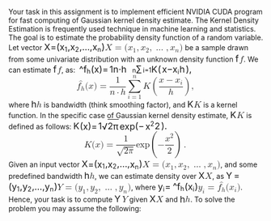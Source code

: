 Your task in this assignment is to implement efficient NVIDIA CUDA program for fast computing of Gaussian kernel density estimate. The Kernel Density Estimation is frequently used technique in machine learning and statistics. The goal is to estimate the probability density function of a random variable. Let vector <span class="MathJax_Preview" style="color: inherit; display: none;"></span><span id="MathJax-Element-1-Frame" class="mjx-chtml MathJax_CHTML" tabindex="0" style="font-size: 127%; position: relative;" data-mathml="<math xmlns=&quot;http://www.w3.org/1998/Math/MathML&quot;><mi>X</mi><mo>=</mo><mo stretchy=&quot;false&quot;>(</mo><msub><mi>x</mi><mn>1</mn></msub><mo>,</mo><msub><mi>x</mi><mn>2</mn></msub><mo>,</mo><mo>&amp;#x2026;</mo><mo>,</mo><msub><mi>x</mi><mi>n</mi></msub><mo stretchy=&quot;false&quot;>)</mo></math>" role="presentation"><span id="MJXc-Node-1" class="mjx-math" aria-hidden="true"><span id="MJXc-Node-2" class="mjx-mrow"><span id="MJXc-Node-3" class="mjx-mi"><span class="mjx-char MJXc-TeX-math-I" style="padding-top: 0.445em; padding-bottom: 0.298em; padding-right: 0.024em;">X</span></span><span id="MJXc-Node-4" class="mjx-mo MJXc-space3"><span class="mjx-char MJXc-TeX-main-R" style="padding-top: 0.101em; padding-bottom: 0.298em;">=</span></span><span id="MJXc-Node-5" class="mjx-mo MJXc-space3"><span class="mjx-char MJXc-TeX-main-R" style="padding-top: 0.445em; padding-bottom: 0.593em;">(</span></span><span id="MJXc-Node-6" class="mjx-msubsup"><span class="mjx-base"><span id="MJXc-Node-7" class="mjx-mi"><span class="mjx-char MJXc-TeX-math-I" style="padding-top: 0.199em; padding-bottom: 0.298em;">x</span></span></span><span class="mjx-sub" style="font-size: 70.7%; vertical-align: -0.212em; padding-right: 0.071em;"><span id="MJXc-Node-8" class="mjx-mn" style=""><span class="mjx-char MJXc-TeX-main-R" style="padding-top: 0.396em; padding-bottom: 0.347em;">1</span></span></span></span><span id="MJXc-Node-9" class="mjx-mo"><span class="mjx-char MJXc-TeX-main-R" style="margin-top: -0.145em; padding-bottom: 0.544em;">,</span></span><span id="MJXc-Node-10" class="mjx-msubsup MJXc-space1"><span class="mjx-base"><span id="MJXc-Node-11" class="mjx-mi"><span class="mjx-char MJXc-TeX-math-I" style="padding-top: 0.199em; padding-bottom: 0.298em;">x</span></span></span><span class="mjx-sub" style="font-size: 70.7%; vertical-align: -0.212em; padding-right: 0.071em;"><span id="MJXc-Node-12" class="mjx-mn" style=""><span class="mjx-char MJXc-TeX-main-R" style="padding-top: 0.396em; padding-bottom: 0.347em;">2</span></span></span></span><span id="MJXc-Node-13" class="mjx-mo"><span class="mjx-char MJXc-TeX-main-R" style="margin-top: -0.145em; padding-bottom: 0.544em;">,</span></span><span id="MJXc-Node-14" class="mjx-mo MJXc-space1"><span class="mjx-char MJXc-TeX-main-R" style="margin-top: -0.145em; padding-bottom: 0.347em;">…</span></span><span id="MJXc-Node-15" class="mjx-mo MJXc-space1"><span class="mjx-char MJXc-TeX-main-R" style="margin-top: -0.145em; padding-bottom: 0.544em;">,</span></span><span id="MJXc-Node-16" class="mjx-msubsup MJXc-space1"><span class="mjx-base"><span id="MJXc-Node-17" class="mjx-mi"><span class="mjx-char MJXc-TeX-math-I" style="padding-top: 0.199em; padding-bottom: 0.298em;">x</span></span></span><span class="mjx-sub" style="font-size: 70.7%; vertical-align: -0.212em; padding-right: 0.071em;"><span id="MJXc-Node-18" class="mjx-mi" style=""><span class="mjx-char MJXc-TeX-math-I" style="padding-top: 0.199em; padding-bottom: 0.298em;">n</span></span></span></span><span id="MJXc-Node-19" class="mjx-mo"><span class="mjx-char MJXc-TeX-main-R" style="padding-top: 0.445em; padding-bottom: 0.593em;">)</span></span></span></span><span class="MJX_Assistive_MathML" role="presentation"><math xmlns="http://www.w3.org/1998/Math/MathML"><mi>X</mi><mo>=</mo><mo stretchy="false">(</mo><msub><mi>x</mi><mn>1</mn></msub><mo>,</mo><msub><mi>x</mi><mn>2</mn></msub><mo>,</mo><mo>…</mo><mo>,</mo><msub><mi>x</mi><mi>n</mi></msub><mo stretchy="false">)</mo></math></span></span><script type="math/tex" id="MathJax-Element-1">X = (x_1,x_2,\ldots,x_n) </script> be a sample drawn from some univariate distribution with an unknown density function <span class="MathJax_Preview" style="color: inherit; display: none;"></span><span id="MathJax-Element-2-Frame" class="mjx-chtml MathJax_CHTML" tabindex="0" style="font-size: 127%; position: relative;" data-mathml="<math xmlns=&quot;http://www.w3.org/1998/Math/MathML&quot;><mi>f</mi></math>" role="presentation"><span id="MJXc-Node-20" class="mjx-math" aria-hidden="true"><span id="MJXc-Node-21" class="mjx-mrow"><span id="MJXc-Node-22" class="mjx-mi"><span class="mjx-char MJXc-TeX-math-I" style="padding-top: 0.495em; padding-bottom: 0.495em; padding-right: 0.06em;">f</span></span></span></span><span class="MJX_Assistive_MathML" role="presentation"><math xmlns="http://www.w3.org/1998/Math/MathML"><mi>f</mi></math></span></span><script type="math/tex" id="MathJax-Element-2">f</script>. We can estimate <span class="MathJax_Preview" style="color: inherit; display: none;"></span><span id="MathJax-Element-3-Frame" class="mjx-chtml MathJax_CHTML" tabindex="0" style="font-size: 127%; position: relative;" data-mathml="<math xmlns=&quot;http://www.w3.org/1998/Math/MathML&quot;><mi>f</mi></math>" role="presentation"><span id="MJXc-Node-23" class="mjx-math" aria-hidden="true"><span id="MJXc-Node-24" class="mjx-mrow"><span id="MJXc-Node-25" class="mjx-mi"><span class="mjx-char MJXc-TeX-math-I" style="padding-top: 0.495em; padding-bottom: 0.495em; padding-right: 0.06em;">f</span></span></span></span><span class="MJX_Assistive_MathML" role="presentation"><math xmlns="http://www.w3.org/1998/Math/MathML"><mi>f</mi></math></span></span><script type="math/tex" id="MathJax-Element-3">f</script>, as: <span class="MathJax_Preview" style="color: inherit; display: none;"></span><span class="mjx-chtml MJXc-display" style="text-align: center;"><span id="MathJax-Element-4-Frame" class="mjx-chtml MathJax_CHTML" tabindex="0" style="font-size: 127%; text-align: center; position: relative;" data-mathml="<math xmlns=&quot;http://www.w3.org/1998/Math/MathML&quot; display=&quot;block&quot;><mrow class=&quot;MJX-TeXAtom-ORD&quot;><mover><msub><mi>f</mi><mi>h</mi></msub><mo stretchy=&quot;false&quot;>&amp;#x005E;</mo></mover></mrow><mo stretchy=&quot;false&quot;>(</mo><mi>x</mi><mo stretchy=&quot;false&quot;>)</mo><mo>=</mo><mfrac><mn>1</mn><mrow><mi>n</mi><mo>&amp;#x22C5;</mo><mi>h</mi></mrow></mfrac><munderover><mo>&amp;#x2211;</mo><mrow class=&quot;MJX-TeXAtom-ORD&quot;><mi>i</mi><mo>=</mo><mn>1</mn></mrow><mi>n</mi></munderover><mi>K</mi><mrow><mo>(</mo><mfrac><mrow><mi>x</mi><mo>&amp;#x2212;</mo><msub><mi>x</mi><mi>i</mi></msub></mrow><mi>h</mi></mfrac><mo>)</mo></mrow><mo>,</mo></math>" role="presentation"><span id="MJXc-Node-26" class="mjx-math" aria-hidden="true"><span id="MJXc-Node-27" class="mjx-mrow"><span id="MJXc-Node-28" class="mjx-texatom"><span id="MJXc-Node-29" class="mjx-mrow"><span id="MJXc-Node-30" class="mjx-munderover"><span class="mjx-stack"><span class="mjx-over" style="height: 0.213em; padding-bottom: 0.06em; padding-left: 0.216em;"><span id="MJXc-Node-34" class="mjx-mo" style="vertical-align: top;"><span class="mjx-char MJXc-TeX-main-R" style="padding-top: 0.396em; padding-bottom: 0.298em;">^</span></span></span><span class="mjx-op"><span id="MJXc-Node-31" class="mjx-msubsup"><span class="mjx-base" style="margin-right: -0.06em;"><span id="MJXc-Node-32" class="mjx-mi"><span class="mjx-char MJXc-TeX-math-I" style="padding-top: 0.495em; padding-bottom: 0.495em; padding-right: 0.06em;">f</span></span></span><span class="mjx-sub" style="font-size: 70.7%; vertical-align: -0.219em; padding-right: 0.071em;"><span id="MJXc-Node-33" class="mjx-mi" style=""><span class="mjx-char MJXc-TeX-math-I" style="padding-top: 0.495em; padding-bottom: 0.298em;">h</span></span></span></span></span></span></span></span></span><span id="MJXc-Node-35" class="mjx-mo"><span class="mjx-char MJXc-TeX-main-R" style="padding-top: 0.445em; padding-bottom: 0.593em;">(</span></span><span id="MJXc-Node-36" class="mjx-mi"><span class="mjx-char MJXc-TeX-math-I" style="padding-top: 0.199em; padding-bottom: 0.298em;">x</span></span><span id="MJXc-Node-37" class="mjx-mo"><span class="mjx-char MJXc-TeX-main-R" style="padding-top: 0.445em; padding-bottom: 0.593em;">)</span></span><span id="MJXc-Node-38" class="mjx-mo MJXc-space3"><span class="mjx-char MJXc-TeX-main-R" style="padding-top: 0.101em; padding-bottom: 0.298em;">=</span></span><span id="MJXc-Node-39" class="mjx-mfrac MJXc-space3"><span class="mjx-box MJXc-stacked" style="width: 2.098em; padding: 0px 0.12em;"><span class="mjx-numerator" style="width: 2.098em; top: -1.368em;"><span id="MJXc-Node-40" class="mjx-mn"><span class="mjx-char MJXc-TeX-main-R" style="padding-top: 0.396em; padding-bottom: 0.347em;">1</span></span></span><span class="mjx-denominator" style="width: 2.098em; bottom: -0.722em;"><span id="MJXc-Node-41" class="mjx-mrow"><span id="MJXc-Node-42" class="mjx-mi"><span class="mjx-char MJXc-TeX-math-I" style="padding-top: 0.199em; padding-bottom: 0.298em;">n</span></span><span id="MJXc-Node-43" class="mjx-mo MJXc-space2"><span class="mjx-char MJXc-TeX-main-R" style="padding-top: 0.002em; padding-bottom: 0.298em;">⋅</span></span><span id="MJXc-Node-44" class="mjx-mi MJXc-space2"><span class="mjx-char MJXc-TeX-math-I" style="padding-top: 0.495em; padding-bottom: 0.298em;">h</span></span></span></span><span style="border-bottom: 1.3px solid; top: -0.281em; width: 2.098em;" class="mjx-line"></span></span><span style="height: 2.089em; vertical-align: -0.722em;" class="mjx-vsize"></span></span><span id="MJXc-Node-45" class="mjx-munderover MJXc-space1"><span class="mjx-itable"><span class="mjx-row"><span class="mjx-cell"><span class="mjx-stack"><span class="mjx-over" style="font-size: 70.7%; padding-bottom: 0.247em; padding-top: 0.141em; padding-left: 0.721em;"><span id="MJXc-Node-52" class="mjx-mi" style=""><span class="mjx-char MJXc-TeX-math-I" style="padding-top: 0.199em; padding-bottom: 0.298em;">n</span></span></span><span class="mjx-op"><span id="MJXc-Node-46" class="mjx-mo"><span class="mjx-char MJXc-TeX-size2-R" style="padding-top: 0.741em; padding-bottom: 0.741em;">∑</span></span></span></span></span></span><span class="mjx-row"><span class="mjx-under" style="font-size: 70.7%; padding-top: 0.236em; padding-bottom: 0.141em; padding-left: 0.21em;"><span id="MJXc-Node-47" class="mjx-texatom" style=""><span id="MJXc-Node-48" class="mjx-mrow"><span id="MJXc-Node-49" class="mjx-mi"><span class="mjx-char MJXc-TeX-math-I" style="padding-top: 0.445em; padding-bottom: 0.298em;">i</span></span><span id="MJXc-Node-50" class="mjx-mo"><span class="mjx-char MJXc-TeX-main-R" style="padding-top: 0.101em; padding-bottom: 0.298em;">=</span></span><span id="MJXc-Node-51" class="mjx-mn"><span class="mjx-char MJXc-TeX-main-R" style="padding-top: 0.396em; padding-bottom: 0.347em;">1</span></span></span></span></span></span></span></span><span id="MJXc-Node-53" class="mjx-mi MJXc-space1"><span class="mjx-char MJXc-TeX-math-I" style="padding-top: 0.445em; padding-bottom: 0.298em; padding-right: 0.04em;">K</span></span><span id="MJXc-Node-54" class="mjx-mrow MJXc-space1"><span id="MJXc-Node-55" class="mjx-mo"><span class="mjx-char MJXc-TeX-size3-R" style="padding-top: 1.233em; padding-bottom: 1.233em;">(</span></span><span id="MJXc-Node-56" class="mjx-mfrac"><span class="mjx-box MJXc-stacked" style="width: 2.846em; padding: 0px 0.12em;"><span class="mjx-numerator" style="width: 2.846em; top: -1.285em;"><span id="MJXc-Node-57" class="mjx-mrow"><span id="MJXc-Node-58" class="mjx-mi"><span class="mjx-char MJXc-TeX-math-I" style="padding-top: 0.199em; padding-bottom: 0.298em;">x</span></span><span id="MJXc-Node-59" class="mjx-mo MJXc-space2"><span class="mjx-char MJXc-TeX-main-R" style="padding-top: 0.298em; padding-bottom: 0.445em;">−</span></span><span id="MJXc-Node-60" class="mjx-msubsup MJXc-space2"><span class="mjx-base"><span id="MJXc-Node-61" class="mjx-mi"><span class="mjx-char MJXc-TeX-math-I" style="padding-top: 0.199em; padding-bottom: 0.298em;">x</span></span></span><span class="mjx-sub" style="font-size: 70.7%; vertical-align: -0.212em; padding-right: 0.071em;"><span id="MJXc-Node-62" class="mjx-mi" style=""><span class="mjx-char MJXc-TeX-math-I" style="padding-top: 0.445em; padding-bottom: 0.298em;">i</span></span></span></span></span></span><span class="mjx-denominator" style="width: 2.846em; bottom: -0.722em;"><span id="MJXc-Node-63" class="mjx-mi"><span class="mjx-char MJXc-TeX-math-I" style="padding-top: 0.495em; padding-bottom: 0.298em;">h</span></span></span><span style="border-bottom: 1.3px solid; top: -0.281em; width: 2.846em;" class="mjx-line"></span></span><span style="height: 2.006em; vertical-align: -0.722em;" class="mjx-vsize"></span></span><span id="MJXc-Node-64" class="mjx-mo"><span class="mjx-char MJXc-TeX-size3-R" style="padding-top: 1.233em; padding-bottom: 1.233em;">)</span></span></span><span id="MJXc-Node-65" class="mjx-mo MJXc-space1"><span class="mjx-char MJXc-TeX-main-R" style="margin-top: -0.145em; padding-bottom: 0.544em;">,</span></span></span></span><span class="MJX_Assistive_MathML MJX_Assistive_MathML_Block" role="presentation"><math xmlns="http://www.w3.org/1998/Math/MathML" display="block"><mrow class="MJX-TeXAtom-ORD"><mover><msub><mi>f</mi><mi>h</mi></msub><mo stretchy="false">^</mo></mover></mrow><mo stretchy="false">(</mo><mi>x</mi><mo stretchy="false">)</mo><mo>=</mo><mfrac><mn>1</mn><mrow><mi>n</mi><mo>⋅</mo><mi>h</mi></mrow></mfrac><munderover><mo>∑</mo><mrow class="MJX-TeXAtom-ORD"><mi>i</mi><mo>=</mo><mn>1</mn></mrow><mi>n</mi></munderover><mi>K</mi><mrow><mo>(</mo><mfrac><mrow><mi>x</mi><mo>−</mo><msub><mi>x</mi><mi>i</mi></msub></mrow><mi>h</mi></mfrac><mo>)</mo></mrow><mo>,</mo></math></span></span></span><script type="math/tex; mode=display" id="MathJax-Element-4"> \hat{f_h}(x) = \frac{1}{n\cdot h}\sum_{i=1}^n K\left(\frac{x - x_i}{h}\right), </script> where <span class="MathJax_Preview" style="color: inherit; display: none;"></span><span id="MathJax-Element-5-Frame" class="mjx-chtml MathJax_CHTML" tabindex="0" style="font-size: 127%; position: relative;" data-mathml="<math xmlns=&quot;http://www.w3.org/1998/Math/MathML&quot;><mi>h</mi></math>" role="presentation"><span id="MJXc-Node-66" class="mjx-math" aria-hidden="true"><span id="MJXc-Node-67" class="mjx-mrow"><span id="MJXc-Node-68" class="mjx-mi"><span class="mjx-char MJXc-TeX-math-I" style="padding-top: 0.495em; padding-bottom: 0.298em;">h</span></span></span></span><span class="MJX_Assistive_MathML" role="presentation"><math xmlns="http://www.w3.org/1998/Math/MathML"><mi>h</mi></math></span></span><script type="math/tex" id="MathJax-Element-5">h</script> is bandwidth (think smoothing factor), and <span class="MathJax_Preview" style="color: inherit; display: none;"></span><span id="MathJax-Element-6-Frame" class="mjx-chtml MathJax_CHTML" tabindex="0" style="font-size: 127%; position: relative;" data-mathml="<math xmlns=&quot;http://www.w3.org/1998/Math/MathML&quot;><mi>K</mi></math>" role="presentation"><span id="MJXc-Node-69" class="mjx-math" aria-hidden="true"><span id="MJXc-Node-70" class="mjx-mrow"><span id="MJXc-Node-71" class="mjx-mi"><span class="mjx-char MJXc-TeX-math-I" style="padding-top: 0.445em; padding-bottom: 0.298em; padding-right: 0.04em;">K</span></span></span></span><span class="MJX_Assistive_MathML" role="presentation"><math xmlns="http://www.w3.org/1998/Math/MathML"><mi>K</mi></math></span></span><script type="math/tex" id="MathJax-Element-6">K</script> is a kernel function. In the specific case of Gaussian kernel density estimate, <span class="MathJax_Preview" style="color: inherit; display: none;"></span><span id="MathJax-Element-7-Frame" class="mjx-chtml MathJax_CHTML" tabindex="0" style="font-size: 127%; position: relative;" data-mathml="<math xmlns=&quot;http://www.w3.org/1998/Math/MathML&quot;><mi>K</mi></math>" role="presentation"><span id="MJXc-Node-72" class="mjx-math" aria-hidden="true"><span id="MJXc-Node-73" class="mjx-mrow"><span id="MJXc-Node-74" class="mjx-mi"><span class="mjx-char MJXc-TeX-math-I" style="padding-top: 0.445em; padding-bottom: 0.298em; padding-right: 0.04em;">K</span></span></span></span><span class="MJX_Assistive_MathML" role="presentation"><math xmlns="http://www.w3.org/1998/Math/MathML"><mi>K</mi></math></span></span><script type="math/tex" id="MathJax-Element-7">K</script> is defined as follows: <span class="MathJax_Preview" style="color: inherit; display: none;"></span><span class="mjx-chtml MJXc-display" style="text-align: center;"><span id="MathJax-Element-8-Frame" class="mjx-chtml MathJax_CHTML" tabindex="0" style="font-size: 127%; text-align: center; position: relative;" data-mathml="<math xmlns=&quot;http://www.w3.org/1998/Math/MathML&quot; display=&quot;block&quot;><mi>K</mi><mo stretchy=&quot;false&quot;>(</mo><mi>x</mi><mo stretchy=&quot;false&quot;>)</mo><mo>=</mo><mfrac><mn>1</mn><msqrt><mn>2</mn><mi>&amp;#x03C0;</mi></msqrt></mfrac><mi>exp</mi><mo>&amp;#x2061;</mo><mrow><mo>(</mo><mrow><mo>&amp;#x2212;</mo><mfrac><msup><mi>x</mi><mn>2</mn></msup><mn>2</mn></mfrac></mrow><mo>)</mo></mrow><mo>.</mo></math>" role="presentation"><span id="MJXc-Node-75" class="mjx-math" aria-hidden="true"><span id="MJXc-Node-76" class="mjx-mrow"><span id="MJXc-Node-77" class="mjx-mi"><span class="mjx-char MJXc-TeX-math-I" style="padding-top: 0.445em; padding-bottom: 0.298em; padding-right: 0.04em;">K</span></span><span id="MJXc-Node-78" class="mjx-mo"><span class="mjx-char MJXc-TeX-main-R" style="padding-top: 0.445em; padding-bottom: 0.593em;">(</span></span><span id="MJXc-Node-79" class="mjx-mi"><span class="mjx-char MJXc-TeX-math-I" style="padding-top: 0.199em; padding-bottom: 0.298em;">x</span></span><span id="MJXc-Node-80" class="mjx-mo"><span class="mjx-char MJXc-TeX-main-R" style="padding-top: 0.445em; padding-bottom: 0.593em;">)</span></span><span id="MJXc-Node-81" class="mjx-mo MJXc-space3"><span class="mjx-char MJXc-TeX-main-R" style="padding-top: 0.101em; padding-bottom: 0.298em;">=</span></span><span id="MJXc-Node-82" class="mjx-mfrac MJXc-space3"><span class="mjx-box MJXc-stacked" style="width: 2.106em; padding: 0px 0.12em;"><span class="mjx-numerator" style="width: 2.106em; top: -1.368em;"><span id="MJXc-Node-83" class="mjx-mn"><span class="mjx-char MJXc-TeX-main-R" style="padding-top: 0.396em; padding-bottom: 0.347em;">1</span></span></span><span class="mjx-denominator" style="width: 2.106em; bottom: -1.074em;"><span id="MJXc-Node-84" class="mjx-msqrt"><span class="mjx-box" style="padding-top: 0.045em;"><span class="mjx-surd"><span class="mjx-char MJXc-TeX-main-R" style="padding-top: 0.495em; padding-bottom: 0.544em;">√</span></span><span class="mjx-box" style="padding-top: 0.124em; border-top: 1.5px solid;"><span id="MJXc-Node-85" class="mjx-mrow"><span id="MJXc-Node-86" class="mjx-mn"><span class="mjx-char MJXc-TeX-main-R" style="padding-top: 0.396em; padding-bottom: 0.347em;">2</span></span><span id="MJXc-Node-87" class="mjx-mi"><span class="mjx-char MJXc-TeX-math-I" style="padding-top: 0.199em; padding-bottom: 0.298em; padding-right: 0.003em;">π</span></span></span></span></span></span></span><span style="border-bottom: 1.3px solid; top: -0.281em; width: 2.106em;" class="mjx-line"></span></span><span style="height: 2.441em; vertical-align: -1.074em;" class="mjx-vsize"></span></span><span id="MJXc-Node-88" class="mjx-mi"><span class="mjx-char MJXc-TeX-main-R" style="padding-top: 0.15em; padding-bottom: 0.544em;">exp</span></span><span id="MJXc-Node-89" class="mjx-mo"><span class="mjx-char"></span></span><span id="MJXc-Node-90" class="mjx-mrow"><span id="MJXc-Node-91" class="mjx-mo"><span class="mjx-char MJXc-TeX-size3-R" style="padding-top: 1.233em; padding-bottom: 1.233em;">(</span></span><span id="MJXc-Node-92" class="mjx-mrow"><span id="MJXc-Node-93" class="mjx-mo"><span class="mjx-char MJXc-TeX-main-R" style="padding-top: 0.298em; padding-bottom: 0.445em;">−</span></span><span id="MJXc-Node-94" class="mjx-mfrac"><span class="mjx-box MJXc-stacked" style="width: 1.161em; padding: 0px 0.12em;"><span class="mjx-numerator" style="width: 1.161em; top: -1.528em;"><span id="MJXc-Node-95" class="mjx-msubsup"><span class="mjx-base"><span id="MJXc-Node-96" class="mjx-mi"><span class="mjx-char MJXc-TeX-math-I" style="padding-top: 0.199em; padding-bottom: 0.298em;">x</span></span></span><span class="mjx-sup" style="font-size: 70.7%; vertical-align: 0.513em; padding-left: 0px; padding-right: 0.071em;"><span id="MJXc-Node-97" class="mjx-mn" style=""><span class="mjx-char MJXc-TeX-main-R" style="padding-top: 0.396em; padding-bottom: 0.347em;">2</span></span></span></span></span><span class="mjx-denominator" style="width: 1.161em; bottom: -0.711em;"><span id="MJXc-Node-98" class="mjx-mn"><span class="mjx-char MJXc-TeX-main-R" style="padding-top: 0.396em; padding-bottom: 0.347em;">2</span></span></span><span style="border-bottom: 1.3px solid; top: -0.281em; width: 1.161em;" class="mjx-line"></span></span><span style="height: 2.239em; vertical-align: -0.711em;" class="mjx-vsize"></span></span></span><span id="MJXc-Node-99" class="mjx-mo"><span class="mjx-char MJXc-TeX-size3-R" style="padding-top: 1.233em; padding-bottom: 1.233em;">)</span></span></span><span id="MJXc-Node-100" class="mjx-mo"><span class="mjx-char MJXc-TeX-main-R" style="margin-top: -0.145em; padding-bottom: 0.347em;">.</span></span></span></span><span class="MJX_Assistive_MathML MJX_Assistive_MathML_Block" role="presentation"><math xmlns="http://www.w3.org/1998/Math/MathML" display="block"><mi>K</mi><mo stretchy="false">(</mo><mi>x</mi><mo stretchy="false">)</mo><mo>=</mo><mfrac><mn>1</mn><msqrt><mn>2</mn><mi>π</mi></msqrt></mfrac><mi>exp</mi><mo>⁡</mo><mrow><mo>(</mo><mrow><mo>−</mo><mfrac><msup><mi>x</mi><mn>2</mn></msup><mn>2</mn></mfrac></mrow><mo>)</mo></mrow><mo>.</mo></math></span></span></span><script type="math/tex; mode=display" id="MathJax-Element-8"> K(x) = \frac{1}{\sqrt{2\pi}}\exp\left(-\frac{x^2}{2}\right). </script> Given an input vector <span class="MathJax_Preview" style="color: inherit; display: none;"></span><span id="MathJax-Element-9-Frame" class="mjx-chtml MathJax_CHTML" tabindex="0" style="font-size: 127%; position: relative;" data-mathml="<math xmlns=&quot;http://www.w3.org/1998/Math/MathML&quot;><mi>X</mi><mo>=</mo><mo stretchy=&quot;false&quot;>(</mo><msub><mi>x</mi><mn>1</mn></msub><mo>,</mo><msub><mi>x</mi><mn>2</mn></msub><mo>,</mo><mo>&amp;#x2026;</mo><mo>,</mo><msub><mi>x</mi><mi>n</mi></msub><mo stretchy=&quot;false&quot;>)</mo></math>" role="presentation"><span id="MJXc-Node-101" class="mjx-math" aria-hidden="true"><span id="MJXc-Node-102" class="mjx-mrow"><span id="MJXc-Node-103" class="mjx-mi"><span class="mjx-char MJXc-TeX-math-I" style="padding-top: 0.445em; padding-bottom: 0.298em; padding-right: 0.024em;">X</span></span><span id="MJXc-Node-104" class="mjx-mo MJXc-space3"><span class="mjx-char MJXc-TeX-main-R" style="padding-top: 0.101em; padding-bottom: 0.298em;">=</span></span><span id="MJXc-Node-105" class="mjx-mo MJXc-space3"><span class="mjx-char MJXc-TeX-main-R" style="padding-top: 0.445em; padding-bottom: 0.593em;">(</span></span><span id="MJXc-Node-106" class="mjx-msubsup"><span class="mjx-base"><span id="MJXc-Node-107" class="mjx-mi"><span class="mjx-char MJXc-TeX-math-I" style="padding-top: 0.199em; padding-bottom: 0.298em;">x</span></span></span><span class="mjx-sub" style="font-size: 70.7%; vertical-align: -0.212em; padding-right: 0.071em;"><span id="MJXc-Node-108" class="mjx-mn" style=""><span class="mjx-char MJXc-TeX-main-R" style="padding-top: 0.396em; padding-bottom: 0.347em;">1</span></span></span></span><span id="MJXc-Node-109" class="mjx-mo"><span class="mjx-char MJXc-TeX-main-R" style="margin-top: -0.145em; padding-bottom: 0.544em;">,</span></span><span id="MJXc-Node-110" class="mjx-msubsup MJXc-space1"><span class="mjx-base"><span id="MJXc-Node-111" class="mjx-mi"><span class="mjx-char MJXc-TeX-math-I" style="padding-top: 0.199em; padding-bottom: 0.298em;">x</span></span></span><span class="mjx-sub" style="font-size: 70.7%; vertical-align: -0.212em; padding-right: 0.071em;"><span id="MJXc-Node-112" class="mjx-mn" style=""><span class="mjx-char MJXc-TeX-main-R" style="padding-top: 0.396em; padding-bottom: 0.347em;">2</span></span></span></span><span id="MJXc-Node-113" class="mjx-mo"><span class="mjx-char MJXc-TeX-main-R" style="margin-top: -0.145em; padding-bottom: 0.544em;">,</span></span><span id="MJXc-Node-114" class="mjx-mo MJXc-space1"><span class="mjx-char MJXc-TeX-main-R" style="margin-top: -0.145em; padding-bottom: 0.347em;">…</span></span><span id="MJXc-Node-115" class="mjx-mo MJXc-space1"><span class="mjx-char MJXc-TeX-main-R" style="margin-top: -0.145em; padding-bottom: 0.544em;">,</span></span><span id="MJXc-Node-116" class="mjx-msubsup MJXc-space1"><span class="mjx-base"><span id="MJXc-Node-117" class="mjx-mi"><span class="mjx-char MJXc-TeX-math-I" style="padding-top: 0.199em; padding-bottom: 0.298em;">x</span></span></span><span class="mjx-sub" style="font-size: 70.7%; vertical-align: -0.212em; padding-right: 0.071em;"><span id="MJXc-Node-118" class="mjx-mi" style=""><span class="mjx-char MJXc-TeX-math-I" style="padding-top: 0.199em; padding-bottom: 0.298em;">n</span></span></span></span><span id="MJXc-Node-119" class="mjx-mo"><span class="mjx-char MJXc-TeX-main-R" style="padding-top: 0.445em; padding-bottom: 0.593em;">)</span></span></span></span><span class="MJX_Assistive_MathML" role="presentation"><math xmlns="http://www.w3.org/1998/Math/MathML"><mi>X</mi><mo>=</mo><mo stretchy="false">(</mo><msub><mi>x</mi><mn>1</mn></msub><mo>,</mo><msub><mi>x</mi><mn>2</mn></msub><mo>,</mo><mo>…</mo><mo>,</mo><msub><mi>x</mi><mi>n</mi></msub><mo stretchy="false">)</mo></math></span></span><script type="math/tex" id="MathJax-Element-9">X = (x_1,x_2,\ldots,x_n)</script>, and some predefined bandwidth <span class="MathJax_Preview" style="color: inherit; display: none;"></span><span id="MathJax-Element-10-Frame" class="mjx-chtml MathJax_CHTML" tabindex="0" style="font-size: 127%; position: relative;" data-mathml="<math xmlns=&quot;http://www.w3.org/1998/Math/MathML&quot;><mi>h</mi></math>" role="presentation"><span id="MJXc-Node-120" class="mjx-math" aria-hidden="true"><span id="MJXc-Node-121" class="mjx-mrow"><span id="MJXc-Node-122" class="mjx-mi"><span class="mjx-char MJXc-TeX-math-I" style="padding-top: 0.495em; padding-bottom: 0.298em;">h</span></span></span></span><span class="MJX_Assistive_MathML" role="presentation"><math xmlns="http://www.w3.org/1998/Math/MathML"><mi>h</mi></math></span></span><script type="math/tex" id="MathJax-Element-10">h</script>, we can estimate density over <span class="MathJax_Preview" style="color: inherit; display: none;"></span><span id="MathJax-Element-11-Frame" class="mjx-chtml MathJax_CHTML" tabindex="0" style="font-size: 127%; position: relative;" data-mathml="<math xmlns=&quot;http://www.w3.org/1998/Math/MathML&quot;><mi>X</mi></math>" role="presentation"><span id="MJXc-Node-123" class="mjx-math" aria-hidden="true"><span id="MJXc-Node-124" class="mjx-mrow"><span id="MJXc-Node-125" class="mjx-mi"><span class="mjx-char MJXc-TeX-math-I" style="padding-top: 0.445em; padding-bottom: 0.298em; padding-right: 0.024em;">X</span></span></span></span><span class="MJX_Assistive_MathML" role="presentation"><math xmlns="http://www.w3.org/1998/Math/MathML"><mi>X</mi></math></span></span><script type="math/tex" id="MathJax-Element-11">X</script>, as <span class="MathJax_Preview" style="color: inherit; display: none;"></span><span id="MathJax-Element-12-Frame" class="mjx-chtml MathJax_CHTML" tabindex="0" style="font-size: 127%; position: relative;" data-mathml="<math xmlns=&quot;http://www.w3.org/1998/Math/MathML&quot;><mi>Y</mi><mo>=</mo><mo stretchy=&quot;false&quot;>(</mo><msub><mi>y</mi><mn>1</mn></msub><mo>,</mo><msub><mi>y</mi><mn>2</mn></msub><mo>,</mo><mo>&amp;#x2026;</mo><mo>,</mo><msub><mi>y</mi><mi>n</mi></msub><mo stretchy=&quot;false&quot;>)</mo></math>" role="presentation"><span id="MJXc-Node-126" class="mjx-math" aria-hidden="true"><span id="MJXc-Node-127" class="mjx-mrow"><span id="MJXc-Node-128" class="mjx-mi"><span class="mjx-char MJXc-TeX-math-I" style="padding-top: 0.445em; padding-bottom: 0.298em; padding-right: 0.182em;">Y</span></span><span id="MJXc-Node-129" class="mjx-mo MJXc-space3"><span class="mjx-char MJXc-TeX-main-R" style="padding-top: 0.101em; padding-bottom: 0.298em;">=</span></span><span id="MJXc-Node-130" class="mjx-mo MJXc-space3"><span class="mjx-char MJXc-TeX-main-R" style="padding-top: 0.445em; padding-bottom: 0.593em;">(</span></span><span id="MJXc-Node-131" class="mjx-msubsup"><span class="mjx-base" style="margin-right: -0.006em;"><span id="MJXc-Node-132" class="mjx-mi"><span class="mjx-char MJXc-TeX-math-I" style="padding-top: 0.199em; padding-bottom: 0.495em; padding-right: 0.006em;">y</span></span></span><span class="mjx-sub" style="font-size: 70.7%; vertical-align: -0.212em; padding-right: 0.071em;"><span id="MJXc-Node-133" class="mjx-mn" style=""><span class="mjx-char MJXc-TeX-main-R" style="padding-top: 0.396em; padding-bottom: 0.347em;">1</span></span></span></span><span id="MJXc-Node-134" class="mjx-mo"><span class="mjx-char MJXc-TeX-main-R" style="margin-top: -0.145em; padding-bottom: 0.544em;">,</span></span><span id="MJXc-Node-135" class="mjx-msubsup MJXc-space1"><span class="mjx-base" style="margin-right: -0.006em;"><span id="MJXc-Node-136" class="mjx-mi"><span class="mjx-char MJXc-TeX-math-I" style="padding-top: 0.199em; padding-bottom: 0.495em; padding-right: 0.006em;">y</span></span></span><span class="mjx-sub" style="font-size: 70.7%; vertical-align: -0.212em; padding-right: 0.071em;"><span id="MJXc-Node-137" class="mjx-mn" style=""><span class="mjx-char MJXc-TeX-main-R" style="padding-top: 0.396em; padding-bottom: 0.347em;">2</span></span></span></span><span id="MJXc-Node-138" class="mjx-mo"><span class="mjx-char MJXc-TeX-main-R" style="margin-top: -0.145em; padding-bottom: 0.544em;">,</span></span><span id="MJXc-Node-139" class="mjx-mo MJXc-space1"><span class="mjx-char MJXc-TeX-main-R" style="margin-top: -0.145em; padding-bottom: 0.347em;">…</span></span><span id="MJXc-Node-140" class="mjx-mo MJXc-space1"><span class="mjx-char MJXc-TeX-main-R" style="margin-top: -0.145em; padding-bottom: 0.544em;">,</span></span><span id="MJXc-Node-141" class="mjx-msubsup MJXc-space1"><span class="mjx-base" style="margin-right: -0.006em;"><span id="MJXc-Node-142" class="mjx-mi"><span class="mjx-char MJXc-TeX-math-I" style="padding-top: 0.199em; padding-bottom: 0.495em; padding-right: 0.006em;">y</span></span></span><span class="mjx-sub" style="font-size: 70.7%; vertical-align: -0.212em; padding-right: 0.071em;"><span id="MJXc-Node-143" class="mjx-mi" style=""><span class="mjx-char MJXc-TeX-math-I" style="padding-top: 0.199em; padding-bottom: 0.298em;">n</span></span></span></span><span id="MJXc-Node-144" class="mjx-mo"><span class="mjx-char MJXc-TeX-main-R" style="padding-top: 0.445em; padding-bottom: 0.593em;">)</span></span></span></span><span class="MJX_Assistive_MathML" role="presentation"><math xmlns="http://www.w3.org/1998/Math/MathML"><mi>Y</mi><mo>=</mo><mo stretchy="false">(</mo><msub><mi>y</mi><mn>1</mn></msub><mo>,</mo><msub><mi>y</mi><mn>2</mn></msub><mo>,</mo><mo>…</mo><mo>,</mo><msub><mi>y</mi><mi>n</mi></msub><mo stretchy="false">)</mo></math></span></span><script type="math/tex" id="MathJax-Element-12">Y = (y_1,y_2,\ldots,y_n) </script>, where <span class="MathJax_Preview" style="color: inherit; display: none;"></span><span id="MathJax-Element-13-Frame" class="mjx-chtml MathJax_CHTML" tabindex="0" style="font-size: 127%; position: relative;" data-mathml="<math xmlns=&quot;http://www.w3.org/1998/Math/MathML&quot;><msub><mi>y</mi><mi>i</mi></msub><mo>=</mo><mrow class=&quot;MJX-TeXAtom-ORD&quot;><mover><msub><mi>f</mi><mi>h</mi></msub><mo stretchy=&quot;false&quot;>&amp;#x005E;</mo></mover></mrow><mo stretchy=&quot;false&quot;>(</mo><msub><mi>x</mi><mi>i</mi></msub><mo stretchy=&quot;false&quot;>)</mo></math>" role="presentation"><span id="MJXc-Node-145" class="mjx-math" aria-hidden="true"><span id="MJXc-Node-146" class="mjx-mrow"><span id="MJXc-Node-147" class="mjx-msubsup"><span class="mjx-base" style="margin-right: -0.006em;"><span id="MJXc-Node-148" class="mjx-mi"><span class="mjx-char MJXc-TeX-math-I" style="padding-top: 0.199em; padding-bottom: 0.495em; padding-right: 0.006em;">y</span></span></span><span class="mjx-sub" style="font-size: 70.7%; vertical-align: -0.212em; padding-right: 0.071em;"><span id="MJXc-Node-149" class="mjx-mi" style=""><span class="mjx-char MJXc-TeX-math-I" style="padding-top: 0.445em; padding-bottom: 0.298em;">i</span></span></span></span><span id="MJXc-Node-150" class="mjx-mo MJXc-space3"><span class="mjx-char MJXc-TeX-main-R" style="padding-top: 0.101em; padding-bottom: 0.298em;">=</span></span><span id="MJXc-Node-151" class="mjx-texatom MJXc-space3"><span id="MJXc-Node-152" class="mjx-mrow"><span id="MJXc-Node-153" class="mjx-munderover"><span class="mjx-stack"><span class="mjx-over" style="height: 0.213em; padding-bottom: 0.06em; padding-left: 0.216em;"><span id="MJXc-Node-157" class="mjx-mo" style="vertical-align: top;"><span class="mjx-char MJXc-TeX-main-R" style="padding-top: 0.396em; padding-bottom: 0.298em;">^</span></span></span><span class="mjx-op"><span id="MJXc-Node-154" class="mjx-msubsup"><span class="mjx-base" style="margin-right: -0.06em;"><span id="MJXc-Node-155" class="mjx-mi"><span class="mjx-char MJXc-TeX-math-I" style="padding-top: 0.495em; padding-bottom: 0.495em; padding-right: 0.06em;">f</span></span></span><span class="mjx-sub" style="font-size: 70.7%; vertical-align: -0.219em; padding-right: 0.071em;"><span id="MJXc-Node-156" class="mjx-mi" style=""><span class="mjx-char MJXc-TeX-math-I" style="padding-top: 0.495em; padding-bottom: 0.298em;">h</span></span></span></span></span></span></span></span></span><span id="MJXc-Node-158" class="mjx-mo"><span class="mjx-char MJXc-TeX-main-R" style="padding-top: 0.445em; padding-bottom: 0.593em;">(</span></span><span id="MJXc-Node-159" class="mjx-msubsup"><span class="mjx-base"><span id="MJXc-Node-160" class="mjx-mi"><span class="mjx-char MJXc-TeX-math-I" style="padding-top: 0.199em; padding-bottom: 0.298em;">x</span></span></span><span class="mjx-sub" style="font-size: 70.7%; vertical-align: -0.212em; padding-right: 0.071em;"><span id="MJXc-Node-161" class="mjx-mi" style=""><span class="mjx-char MJXc-TeX-math-I" style="padding-top: 0.445em; padding-bottom: 0.298em;">i</span></span></span></span><span id="MJXc-Node-162" class="mjx-mo"><span class="mjx-char MJXc-TeX-main-R" style="padding-top: 0.445em; padding-bottom: 0.593em;">)</span></span></span></span><span class="MJX_Assistive_MathML" role="presentation"><math xmlns="http://www.w3.org/1998/Math/MathML"><msub><mi>y</mi><mi>i</mi></msub><mo>=</mo><mrow class="MJX-TeXAtom-ORD"><mover><msub><mi>f</mi><mi>h</mi></msub><mo stretchy="false">^</mo></mover></mrow><mo stretchy="false">(</mo><msub><mi>x</mi><mi>i</mi></msub><mo stretchy="false">)</mo></math></span></span><script type="math/tex" id="MathJax-Element-13">y_i = \hat{f_h}(x_i) </script>. Hence, your task is to compute <span class="MathJax_Preview" style="color: inherit; display: none;"></span><span id="MathJax-Element-14-Frame" class="mjx-chtml MathJax_CHTML" tabindex="0" style="font-size: 127%; position: relative;" data-mathml="<math xmlns=&quot;http://www.w3.org/1998/Math/MathML&quot;><mi>Y</mi></math>" role="presentation"><span id="MJXc-Node-163" class="mjx-math" aria-hidden="true"><span id="MJXc-Node-164" class="mjx-mrow"><span id="MJXc-Node-165" class="mjx-mi"><span class="mjx-char MJXc-TeX-math-I" style="padding-top: 0.445em; padding-bottom: 0.298em; padding-right: 0.182em;">Y</span></span></span></span><span class="MJX_Assistive_MathML" role="presentation"><math xmlns="http://www.w3.org/1998/Math/MathML"><mi>Y</mi></math></span></span><script type="math/tex" id="MathJax-Element-14">Y</script> given <span class="MathJax_Preview" style="color: inherit; display: none;"></span><span id="MathJax-Element-15-Frame" class="mjx-chtml MathJax_CHTML" tabindex="0" style="font-size: 127%; position: relative;" data-mathml="<math xmlns=&quot;http://www.w3.org/1998/Math/MathML&quot;><mi>X</mi></math>" role="presentation"><span id="MJXc-Node-166" class="mjx-math" aria-hidden="true"><span id="MJXc-Node-167" class="mjx-mrow"><span id="MJXc-Node-168" class="mjx-mi"><span class="mjx-char MJXc-TeX-math-I" style="padding-top: 0.445em; padding-bottom: 0.298em; padding-right: 0.024em;">X</span></span></span></span><span class="MJX_Assistive_MathML" role="presentation"><math xmlns="http://www.w3.org/1998/Math/MathML"><mi>X</mi></math></span></span><script type="math/tex" id="MathJax-Element-15">X</script> and <span class="MathJax_Preview" style="color: inherit; display: none;"></span><span id="MathJax-Element-16-Frame" class="mjx-chtml MathJax_CHTML" tabindex="0" style="font-size: 127%; position: relative;" data-mathml="<math xmlns=&quot;http://www.w3.org/1998/Math/MathML&quot;><mi>h</mi></math>" role="presentation"><span id="MJXc-Node-169" class="mjx-math" aria-hidden="true"><span id="MJXc-Node-170" class="mjx-mrow"><span id="MJXc-Node-171" class="mjx-mi"><span class="mjx-char MJXc-TeX-math-I" style="padding-top: 0.495em; padding-bottom: 0.298em;">h</span></span></span></span><span class="MJX_Assistive_MathML" role="presentation"><math xmlns="http://www.w3.org/1998/Math/MathML"><mi>h</mi></math></span></span><script type="math/tex" id="MathJax-Element-16">h</script>. To solve the problem you may assume the following:
